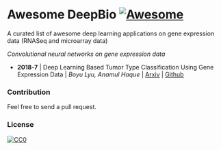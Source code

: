 # Awesome DeepBio [![Awesome](https://cdn.rawgit.com/sindresorhus/awesome/d7305f38d29fed78fa85652e3a63e154dd8e8829/media/badge.svg)](https://github.com/ahmedelmahy/awesome-deep-gene-expression)

A curated list of awesome deep learning applications on gene expression data (RNASeq and microarray data)


*Convolutional neural networks on gene expression data*

- **2018-7** | Deep Learning Based Tumor Type Classification Using Gene Expression Data | *Boyu Lyu, Anamul Haque*  | [Arxiv](https://github.com/HHHit/DL-based-Tumor-Classification) | [Github](https://github.com/HHHit/DL-based-Tumor-Classification)


### Contribution

Feel free to send a pull request.

### License

[![CC0](http://i.creativecommons.org/p/zero/1.0/88x31.png)](http://creativecommons.org/publicdomain/zero/1.0/)
